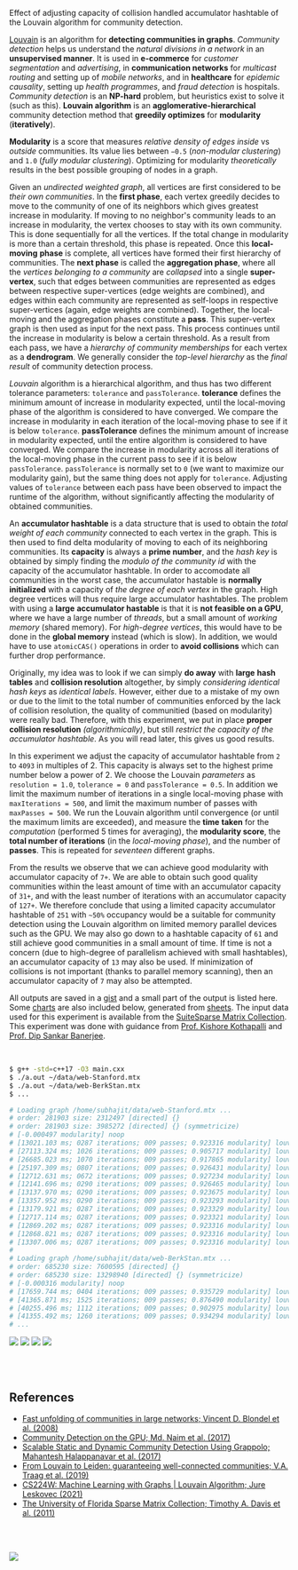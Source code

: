 Effect of adjusting capacity of collision handled accumulator hashtable of the
Louvain algorithm for community detection.

[Louvain] is an algorithm for **detecting communities in graphs**. *Community*
*detection* helps us understand the *natural divisions in a network* in an
**unsupervised manner**. It is used in **e-commerce** for *customer*
*segmentation* and *advertising*, in **communication networks** for *multicast*
*routing* and setting up of *mobile networks*, and in **healthcare** for
*epidemic causality*, setting up *health programmes*, and *fraud detection* is
hospitals. *Community detection* is an **NP-hard** problem, but heuristics exist
to solve it (such as this). **Louvain algorithm** is an **agglomerative-hierarchical**
community detection method that **greedily optimizes** for **modularity**
(**iteratively**).

**Modularity** is a score that measures *relative density of edges inside* vs
*outside* communities. Its value lies between `−0.5` (*non-modular clustering*)
and `1.0` (*fully modular clustering*). Optimizing for modularity *theoretically*
results in the best possible grouping of nodes in a graph.

Given an *undirected weighted graph*, all vertices are first considered to be
*their own communities*. In the **first phase**, each vertex greedily decides to
move to the community of one of its neighbors which gives greatest increase in
modularity. If moving to no neighbor's community leads to an increase in
modularity, the vertex chooses to stay with its own community. This is done
sequentially for all the vertices. If the total change in modularity is more
than a certain threshold, this phase is repeated. Once this **local-moving**
**phase** is complete, all vertices have formed their first hierarchy of
communities. The **next phase** is called the **aggregation phase**, where all
the *vertices belonging to a community* are *collapsed* into a single
**super-vertex**, such that edges between communities are represented as edges
between respective super-vertices (edge weights are combined), and edges within
each community are represented as self-loops in respective super-vertices
(again, edge weights are combined). Together, the local-moving and the
aggregation phases constitute a **pass**. This super-vertex graph is then used
as input for the next pass. This process continues until the increase in
modularity is below a certain threshold. As a result from each pass, we have a
*hierarchy of community memberships* for each vertex as a **dendrogram**. We
generally consider the *top-level hierarchy* as the *final result* of community
detection process.

*Louvain* algorithm is a hierarchical algorithm, and thus has two different
tolerance parameters: `tolerance` and `passTolerance`. **tolerance** defines the
minimum amount of increase in modularity expected, until the local-moving phase
of the algorithm is considered to have converged. We compare the increase in
modularity in each iteration of the local-moving phase to see if it is below
`tolerance`. **passTolerance** defines the minimum amount of increase in
modularity expected, until the entire algorithm is considered to have converged.
We compare the increase in modularity across all iterations of the local-moving
phase in the current pass to see if it is below `passTolerance`. `passTolerance`
is normally set to `0` (we want to maximize our modularity gain), but the same
thing does not apply for `tolerance`. Adjusting values of `tolerance` between
each pass have been observed to impact the runtime of the algorithm, without
significantly affecting the modularity of obtained communities.

An **accumulator hashtable** is a data structure that is used to obtain the
*total weight of each community* connected to each vertex in the graph. This
is then used to find delta modularity of moving to each of its neighboring
communities. Its **capacity** is always a **prime number**, and the *hash key*
is obtained by simply finding the *modulo of the community id* with the
capacity of the accumulator hashtable. In order to accomodate all communities
in the worst case, the accumulator hastable is **normally initialized** with
a capacity of *the degree of each vertex* in the graph. High degree vertices
will thus require large accumulator hashtables. The problem with using a **large**
**accumulator hastable** is that it is **not feasible on a GPU**, where we
have a large number of *threads*, but a small amount of *working memory*
(shared memory). For *high-degree vertices*, this would have to be done in
the **global memory** instead (which is slow). In addition, we would have to
use `atomicCAS()` operations in order to **avoid collisions** which can further
drop performance.

Originally, my idea was to look if we can simply **do away** with **large**
**hash tables** and **collision resolution** altogether, by simply *considering*
*identical hash keys* as *identical labels*. However, either due to a mistake of
my own or due to the limit to the total number of communities enforced by the
lack of collision resolution, the quality of communitied (based on modularity)
were really bad. Therefore, with this experiment, we put in place **proper**
**collision resolution** *(algorithmically)*, but still *restrict the capacity of the*
*accumulator hashtable*. As you will read later, this gives us good results.

In this experiment we adjust the capacity of accumulator hashtable from `2` to
`4093` in multiples of 2. This capacity is always set to the highest prime
number below a power of 2.  We choose the Louvain *parameters* as `resolution = 1.0`,
`tolerance = 0` and `passTolerance = 0.5`.  In addition we limit the maximum
number of iterations in a single local-moving phase with `maxIterations = 500`,
and limit the maximum number of passes with `maxPasses = 500`. We run the
Louvain algorithm until convergence (or until the maximum limits are exceeded),
and measure the **time** **taken** for the *computation* (performed 5 times for
averaging), the **modularity score**, the **total number of iterations** (in the
*local-moving* *phase*), and the number of **passes**. This is repeated for
*seventeen* different graphs.

From the results we observe that we can achieve good modularity with accumulator
capacity of `7+`. We are able to obtain such good quality communities within the
least amount of time with an accumulator capacity of `31+`, and with the least
number of iterations with an accumulator capacity of `127+`. We therefore conclude
that using a limited capacity accumulator hashtable of `251` with `~50%` occupancy
would be a suitable for community detection using the Louvain algorithm on limited
memory parallel devices such as the GPU. We may also go down to a hashtable capacity
of `61` and still achieve good communities in a small amount of time. If time is not
a concern (due to high-degree of parallelism achieved with small hashtables), an
accumulator capacity of `13` may also be used. If minimization of collisions is not
important (thanks to parallel memory scanning), then an accumulator capacity of `7`
may also be attempted.

All outputs are saved in a [gist] and a small part of the output is listed here.
Some [charts] are also included below, generated from [sheets]. The input data
used for this experiment is available from the [SuiteSparse Matrix Collection].
This experiment was done with guidance from [Prof. Kishore Kothapalli] and
[Prof. Dip Sankar Banerjee].

<br>

```bash
$ g++ -std=c++17 -O3 main.cxx
$ ./a.out ~/data/web-Stanford.mtx
$ ./a.out ~/data/web-BerkStan.mtx
$ ...

# Loading graph /home/subhajit/data/web-Stanford.mtx ...
# order: 281903 size: 2312497 [directed] {}
# order: 281903 size: 3985272 [directed] {} (symmetricize)
# [-0.000497 modularity] noop
# [13021.103 ms; 0287 iterations; 009 passes; 0.923316 modularity] louvainSeq
# [27113.324 ms; 1026 iterations; 009 passes; 0.905717 modularity] louvainSeq {acc_capacity=2}
# [26685.023 ms; 1070 iterations; 009 passes; 0.917865 modularity] louvainSeq {acc_capacity=3}
# [25197.309 ms; 0807 iterations; 009 passes; 0.926431 modularity] louvainSeq {acc_capacity=7}
# [12712.631 ms; 0672 iterations; 009 passes; 0.927234 modularity] louvainSeq {acc_capacity=13}
# [12141.696 ms; 0290 iterations; 009 passes; 0.926465 modularity] louvainSeq {acc_capacity=31}
# [13137.970 ms; 0290 iterations; 009 passes; 0.923675 modularity] louvainSeq {acc_capacity=61}
# [13357.952 ms; 0290 iterations; 009 passes; 0.923293 modularity] louvainSeq {acc_capacity=127}
# [13179.921 ms; 0287 iterations; 009 passes; 0.923329 modularity] louvainSeq {acc_capacity=251}
# [12717.114 ms; 0287 iterations; 009 passes; 0.923321 modularity] louvainSeq {acc_capacity=509}
# [12869.202 ms; 0287 iterations; 009 passes; 0.923316 modularity] louvainSeq {acc_capacity=1021}
# [12868.821 ms; 0287 iterations; 009 passes; 0.923316 modularity] louvainSeq {acc_capacity=2039}
# [13307.006 ms; 0287 iterations; 009 passes; 0.923316 modularity] louvainSeq {acc_capacity=4093}
#
# Loading graph /home/subhajit/data/web-BerkStan.mtx ...
# order: 685230 size: 7600595 [directed] {}
# order: 685230 size: 13298940 [directed] {} (symmetricize)
# [-0.000316 modularity] noop
# [17659.744 ms; 0404 iterations; 009 passes; 0.935729 modularity] louvainSeq
# [41365.871 ms; 1525 iterations; 009 passes; 0.876490 modularity] louvainSeq {acc_capacity=2}
# [40255.496 ms; 1112 iterations; 009 passes; 0.902975 modularity] louvainSeq {acc_capacity=3}
# [41355.492 ms; 1260 iterations; 009 passes; 0.934294 modularity] louvainSeq {acc_capacity=7}
# ...
```

[![](https://i.imgur.com/4nOYacx.png)][sheetp]
[![](https://i.imgur.com/YAinlLo.png)][sheetp]
[![](https://i.imgur.com/ZbQbAYU.png)][sheetp]
[![](https://i.imgur.com/qlBnyKc.png)][sheetp]

<br>
<br>


## References

- [Fast unfolding of communities in large networks; Vincent D. Blondel et al. (2008)](https://arxiv.org/abs/0803.0476)
- [Community Detection on the GPU; Md. Naim et al. (2017)](https://arxiv.org/abs/1305.2006)
- [Scalable Static and Dynamic Community Detection Using Grappolo; Mahantesh Halappanavar et al. (2017)](https://ieeexplore.ieee.org/document/8091047)
- [From Louvain to Leiden: guaranteeing well-connected communities; V.A. Traag et al. (2019)](https://www.nature.com/articles/s41598-019-41695-z)
- [CS224W: Machine Learning with Graphs | Louvain Algorithm; Jure Leskovec (2021)](https://www.youtube.com/watch?v=0zuiLBOIcsw)
- [The University of Florida Sparse Matrix Collection; Timothy A. Davis et al. (2011)](https://doi.org/10.1145/2049662.2049663)

<br>
<br>

[![](https://i.imgur.com/x7jvUkt.jpg)](https://www.youtube.com/watch?v=I-PIFYTbBe0)<br>


[(1)]: https://github.com/puzzlef/labelrank-adjust-accumulator-capacity
[Prof. Dip Sankar Banerjee]: https://sites.google.com/site/dipsankarban/
[Prof. Kishore Kothapalli]: https://faculty.iiit.ac.in/~kkishore/
[SuiteSparse Matrix Collection]: https://sparse.tamu.edu
[Louvain]: https://en.wikipedia.org/wiki/Louvain_method
[gist]: https://gist.github.com/wolfram77/5d7ce8a692f492c22978c0136bf1c433
[charts]: https://imgur.com/a/zNyK91h
[sheets]: https://docs.google.com/spreadsheets/d/1EXI6sgLTqN_l6ov6z7VlnMSp0e7aZJJ482JsGy6QZ9s/edit?usp=sharing
[sheetp]: https://docs.google.com/spreadsheets/d/e/2PACX-1vRmA3B-0GEtd25DFjg-QlMYmu6qBvRRsAHop29FBRu_zh_eWWnZr-i0t8lS1yb-T8kwcAWLIRyTSKhM/pubhtml
